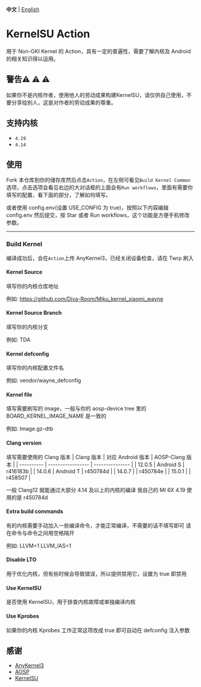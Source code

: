 **中文** | [English](README_EN.md)

# KernelSU Action

用于 Non-GKI Kernel 的 Action，具有一定的普遍性，需要了解内核及 Android 的相关知识得以运用。

## 警告:warning: :warning: :warning:

如果你不是内核作者，使用他人的劳动成果构建KernelSU，请仅供自己使用，不要分享给别人，这是对作者的劳动成果的尊重。

## 支持内核

- `4.19`
- `4.14`

## 使用

Fork 本仓库到你的储存库然后点击`Action`，在左侧可看见`Build Kernel Common`选项，点击选项会看见右边的大对话框的上面会有`Run workflows`，里面有需要你填写的配置，看下面的部分，了解如何填写。

或者使用 config.env(设置 USE_CONFIG 为 true)，按照以下内容编辑 config.env 然后提交，按 Star 或者 Run workflows，这个功能是方便手机修改参数。


-----------------
### Build Kernel

编译成功后，会在`Action`上传 AnyKernel3，已经关闭设备检查，请在 Twrp 刷入

#### Kernel Source

填写你的内核仓库地址

例如: https://github.com/Diva-Room/Miku_kernel_xiaomi_wayne

#### Kernel Source Branch

填写你的内核分支

例如: TDA

#### Kernel defconfig

填写你的内核配置文件名

例如: vendor/wayne_defconfig

#### Kernel file

填写需要刷写的 image，一般与你的 aosp-device tree 里的 BOARD_KERNEL_IMAGE_NAME 是一致的

例如: Image.gz-dtb

#### Clang version

填写需要使用的 Clang 版本
| Clang 版本 | 对应 Android 版本 | AOSP-Clang 版本 |
| ---------- | ----------------- | --------------- |
| 12.0.5 | Android S | r416183b |
| 14.0.6 | Android T | r450784d |
| 14.0.7 | | r450784e |
| 15.0.1 | | r458507 |

一般 Clang12 就能通过大部分 4.14 及以上的内核的编译
我自己的 MI 6X 4.19 使用的是 r450784d

#### Extra build commands

有的内核需要手动加入一些编译命令，才能正常编译，不需要的话不填写即可
请在命令与命令之间用空格隔开

例如: LLVM=1 LLVM_IAS=1

#### Disable LTO

用于优化内核，但有些时候会导致错误，所以提供禁用它，设置为 true 即禁用

#### Use KernelSU

是否使用 KernelSU，用于排查内核故障或单独编译内核

#### Use Kprobes

如果你的内核 Kprobes 工作正常这项改成 true 即可自动在 defconfig 注入参数













## 感谢

- [AnyKernel3](https://github.com/osm0sis/AnyKernel3)
- [AOSP](https://android.googlesource.com)
- [KernelSU](https://github.com/tiann/KernelSU)
